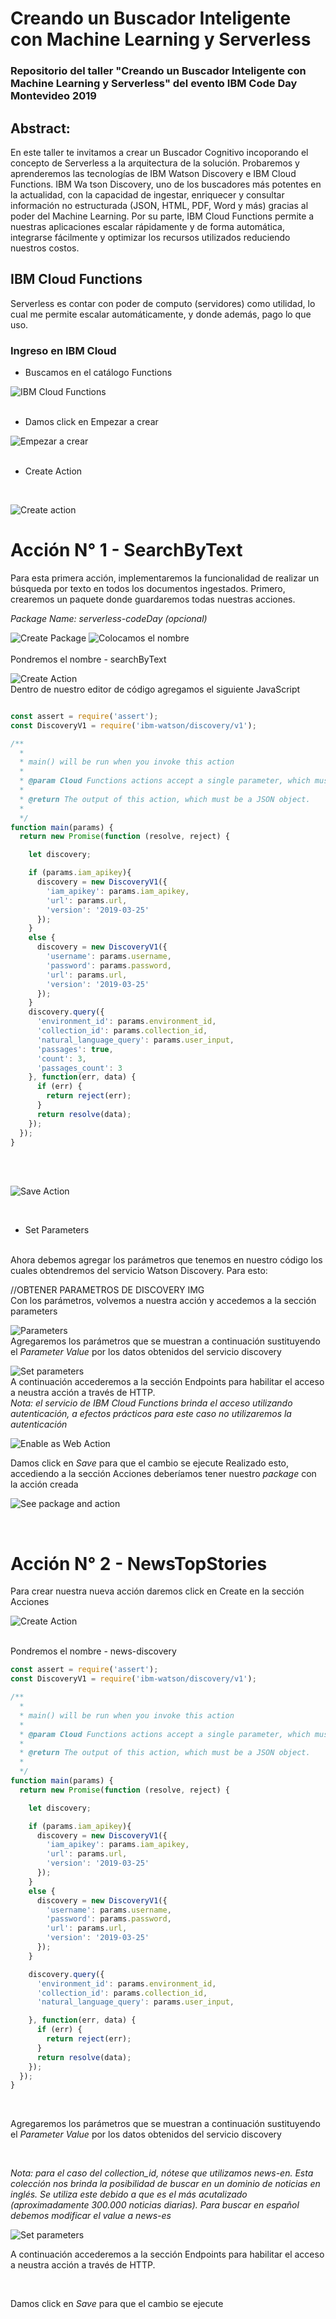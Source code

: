 # Creando un Buscador Inteligente con Machine Learning y Serverless
### Repositorio del taller "Creando un Buscador Inteligente con Machine Learning y Serverless" del evento IBM Code Day Montevideo 2019

## Abstract:
En este taller te invitamos a crear un Buscador Cognitivo incoporando el concepto de Serverless a la arquitectura de la solución. Probaremos y aprenderemos las tecnologías de IBM Watson Discovery e IBM Cloud Functions. IBM Wa tson Discovery, uno de los buscadores más potentes en la actualidad, con la capacidad de ingestar, enriquecer y consultar información no estructurada (JSON, HTML, PDF, Word y más) gracias al poder del Machine Learning. Por su parte, IBM Cloud Functions permite a nuestras aplicaciones escalar rápidamente y de forma automática, integrarse fácilmente y optimizar los recursos utilizados reduciendo nuestros costos.


## IBM Cloud Functions

Serverless es contar con poder de computo (servidores) como utilidad, lo cual me permite  escalar  automáticamente, y donde además, pago lo que uso.

### Ingreso en IBM Cloud
* Buscamos en el catálogo Functions

![IBM Cloud Functions](images_readme/1.png)
<br />
<br />

* Damos click en Empezar a crear

![Empezar a crear](images_readme/2.png)
<br />
<br />

* Create Action
<br />

![Create action](images_readme/3.PNG)
<br />
# Acción N° 1 - SearchByText

Para esta primera acción, implementaremos la funcionalidad de realizar un búsqueda por texto en todos los documentos ingestados.
Primero, crearemos un paquete donde guardaremos todas nuestras acciones.

*Package Name: serverless-codeDay (opcional)*
<br />

![Create Package](images_readme/4.PNG)
![Colocamos el nombre](images_readme/5.png)
<br />
<br />
Pondremos el nombre - searchByText
<br />

![Create Action](images_readme/6.png)
<br />
Dentro de nuestro editor de código agregamos el siguiente JavaScript

```javascript

const assert = require('assert');
const DiscoveryV1 = require('ibm-watson/discovery/v1');

/**
  *
  * main() will be run when you invoke this action
  *
  * @param Cloud Functions actions accept a single parameter, which must be a JSON object.
  *
  * @return The output of this action, which must be a JSON object.
  *
  */
function main(params) {
  return new Promise(function (resolve, reject) {

    let discovery;

    if (params.iam_apikey){
      discovery = new DiscoveryV1({
        'iam_apikey': params.iam_apikey,
        'url': params.url,
        'version': '2019-03-25'
      });
    }
    else {
      discovery = new DiscoveryV1({
        'username': params.username,
        'password': params.password,
        'url': params.url,
        'version': '2019-03-25'
      });
    }
    discovery.query({
      'environment_id': params.environment_id,
      'collection_id': params.collection_id,
      'natural_language_query': params.user_input,
      'passages': true,
      'count': 3,
      'passages_count': 3
    }, function(err, data) {
      if (err) {
        return reject(err);
      }
      return resolve(data);
    });
  });
}
```
<br />
<br />

![Save Action](images_readme/7.PNG)

<br />

* Set Parameters

<br />
Ahora debemos agregar los parámetros que tenemos en nuestro código los cuales obtendremos del servicio Watson Discovery. Para esto:

//OBTENER PARAMETROS DE DISCOVERY IMG
<br />
Con los parámetros, volvemos a nuestra acción y accedemos a la sección parameters
<br />

![Parameters](images_readme/8.PNG)
<br />
Agregaremos los parámetros que se muestran a continuación sustituyendo el *Parameter Value* por los datos obtenidos del servicio discovery
<br />

![Set parameters](images_readme/9.PNG)
<br />
A continuación accederemos a la sección Endpoints para habilitar el acceso a neustra acción a través de HTTP. 
<br />
*Nota: el servicio de IBM Cloud Functions brinda el acceso utilizando autenticación, a efectos prácticos para este caso no utilizaremos la autenticación*

![Enable as Web Action](images_readme/10.PNG)

Damos click en *Save* para que el cambio se ejecute
Realizado esto, accediendo a la sección Acciones deberíamos tener nuestro *package* con la acción creada

![See package and action](images_readme/11.PNG)

<br />

# Acción N° 2 - NewsTopStories

Para crear nuestra nueva acción daremos click en Create en la sección Acciones

![Create Action](images_readme/12.PNG)

<br />
Pondremos el nombre - news-discovery
<br />

```javascript
const assert = require('assert');
const DiscoveryV1 = require('ibm-watson/discovery/v1');

/**
  *
  * main() will be run when you invoke this action
  *
  * @param Cloud Functions actions accept a single parameter, which must be a JSON object.
  *
  * @return The output of this action, which must be a JSON object.
  *
  */
function main(params) {
  return new Promise(function (resolve, reject) {

    let discovery;

    if (params.iam_apikey){
      discovery = new DiscoveryV1({
        'iam_apikey': params.iam_apikey,
        'url': params.url,
        'version': '2019-03-25'
      });
    }
    else {
      discovery = new DiscoveryV1({
        'username': params.username,
        'password': params.password,
        'url': params.url,
        'version': '2019-03-25'
      });
    }

    discovery.query({
      'environment_id': params.environment_id,
      'collection_id': params.collection_id,
      'natural_language_query': params.user_input,

    }, function(err, data) {
      if (err) {
        return reject(err);
      }
      return resolve(data);
    });
  });
}
```

<br />

Agregaremos los parámetros que se muestran a continuación sustituyendo el *Parameter Value* por los datos obtenidos del servicio discovery

<br />

*Nota: para el caso del collection_id, nótese que utilizamos news-en. Esta colección nos brinda la posibilidad de buscar en un dominio de noticias en inglés. Se utiliza este debido a que es el más acutalizado (aproximadamente 300.000 noticias diarias). Para buscar en español debemos modificar el value a news-es*

![Set parameters](images_readme/13.PNG)
<br />

A continuación accederemos a la sección Endpoints para habilitar el acceso a neustra acción a través de HTTP. 

<br />

Damos click en *Save* para que el cambio se ejecute


